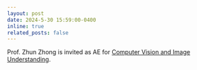```yaml
---
layout: post
date: 2024-5-30 15:59:00-0400
inline: true
related_posts: false
---
```


Prof. Zhun Zhong is invited as AE for [Computer Vision and Image Understanding](https://www.sciencedirect.com/journal/computer-vision-and-image-understanding/about/editorial-board).